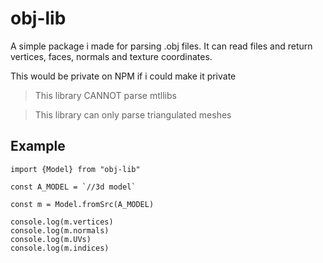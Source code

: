 # obj-lib

A simple package i made for parsing .obj files. It can read files and return vertices, faces, normals and texture coordinates. 

This would be private on NPM if i could make it private

> This library CANNOT parse mtllibs

> This library can only parse triangulated meshes

## Example

    import {Model} from "obj-lib"

    const A_MODEL = `//3d model`

    const m = Model.fromSrc(A_MODEL)

    console.log(m.vertices)
    console.log(m.normals)
    console.log(m.UVs)
    console.log(m.indices)